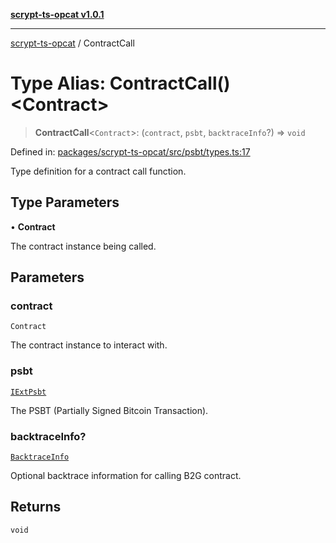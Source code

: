 [**scrypt-ts-opcat v1.0.1**](../README.md)

***

[scrypt-ts-opcat](../README.md) / ContractCall

# Type Alias: ContractCall()\<Contract\>

> **ContractCall**\<`Contract`\>: (`contract`, `psbt`, `backtraceInfo`?) => `void`

Defined in: [packages/scrypt-ts-opcat/src/psbt/types.ts:17](https://github.com/OPCAT-Labs/ts-tools/blob/e67b8657b34dbf57f8a4f9bdf87cdc2742db16bb/packages/scrypt-ts-opcat/src/psbt/types.ts#L17)

Type definition for a contract call function.

## Type Parameters

• **Contract**

The contract instance being called.

## Parameters

### contract

`Contract`

The contract instance to interact with.

### psbt

[`IExtPsbt`](../interfaces/IExtPsbt.md)

The PSBT (Partially Signed Bitcoin Transaction).

### backtraceInfo?

[`BacktraceInfo`](BacktraceInfo.md)

Optional backtrace information for calling B2G contract.

## Returns

`void`
